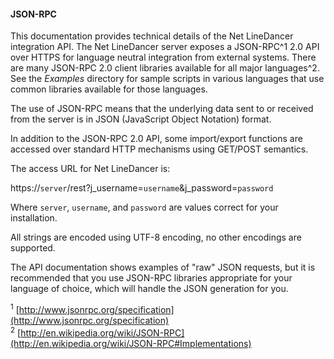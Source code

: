 #### JSON-RPC
This documentation provides technical details of the Net LineDancer integration API.  The Net LineDancer server exposes a JSON-RPC^1  2.0 API over HTTPS for language neutral integration from external systems. There are many JSON-RPC 2.0 client libraries available for all major languages^2.  See the *Examples* directory for sample scripts in various languages that use common libraries available for those languages.

The use of JSON-RPC means that the underlying data sent to or received from the server is in JSON (JavaScript Object Notation) format.

In addition to the JSON-RPC 2.0 API, some import/export functions are accessed over standard HTTP mechanisms using GET/POST semantics.

The access URL for Net LineDancer is:

https://```server```/rest?j_username=```username```&amp;j_password=```password```

Where ```server```, ```username```, and ```password``` are values correct for your installation.

All strings are encoded using UTF-8 encoding, no other encodings are supported.

<p>

The API documentation shows examples of "raw" JSON requests, but it is recommended that you use JSON-RPC libraries appropriate for your
language of choice, which will handle the JSON generation for you.
<p>


<sup>1</sup> [http://www.jsonrpc.org/specification](http://www.jsonrpc.org/specification) <br/>
<sup>2</sup> [http://en.wikipedia.org/wiki/JSON-RPC](http://en.wikipedia.org/wiki/JSON-RPC#Implementations) <br/>
